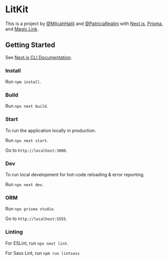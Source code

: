 # LitKit

This is a project by [@MilcahHalili](https://github.com/MilcahHalili/) and [@PatriciaRealini](https://github.com/PatriciaRealini) with [Next.js](https://nextjs.org/), [Prisma](https://www.prisma.io/), and [Magic Link](https://magic.link/).

## Getting Started

See [Next.js CLI Documentation](https://nextjs.org/docs/api-reference/cli).


### Install

Run `npm install`.


### Build

Run `npx next build`.


### Start

To run the application locally in production.

Run `npx next start`.

Go to `http://localhost:3000`.


### Dev

To run local development for hot-code reloading & error reporting.

Run `npx next dev`.


### ORM

Run `npx prisma studio`.

Go to `http://localhost:5555`.


### Linting

For ESLint, run `npx next lint`.

For Sass Lint, run `npm run lintsass`
